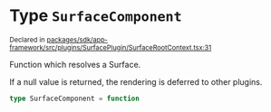 # Type `SurfaceComponent`
<sub>Declared in [packages/sdk/app-framework/src/plugins/SurfacePlugin/SurfaceRootContext.tsx:31](https://github.com/dxos/dxos/blob/061d3392e/packages/sdk/app-framework/src/plugins/SurfacePlugin/SurfaceRootContext.tsx#L31)</sub>


Function which resolves a Surface.

If a null value is returned, the rendering is deferred to other plugins.

```ts
type SurfaceComponent = function
```

